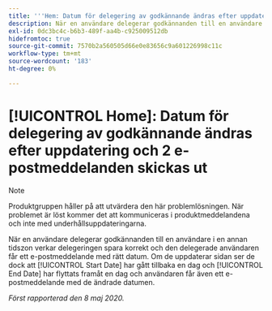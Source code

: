 ```yaml
---
title: '''Hem: Datum för delegering av godkännande ändras efter uppdatering och 2 e-postmeddelanden skickas'
description: När en användare delegerar godkännanden till en användare i en annan tidszon verkar delegeringen spara korrekt och den delegerade användaren får ett e-postmeddelande med rätt datum. Om de uppdaterar sidan ser de dock att startdatumet har flyttats tillbaka en dag och att slutdatumet har flyttats framåt en dag, och användaren får även ett e-postmeddelande med de ändrade datumen.
exl-id: 0dc3bc4c-b6b3-489f-aa4b-c925009512db
hidefromtoc: true
source-git-commit: 7570b2a560505d66e0e83656c9a601226998c11c
workflow-type: tm+mt
source-wordcount: '183'
ht-degree: 0%

---
```


# [!UICONTROL Home]: Datum för delegering av godkännande ändras efter uppdatering och 2 e-postmeddelanden skickas ut

>[!NOTE]
>
>Produktgruppen håller på att utvärdera den här problemlösningen. När problemet är löst kommer det att kommuniceras i produktmeddelandena och inte med underhållsuppdateringarna.

När en användare delegerar godkännanden till en användare i en annan tidszon verkar delegeringen spara korrekt och den delegerade användaren får ett e-postmeddelande med rätt datum. Om de uppdaterar sidan ser de dock att [!UICONTROL Start Date] har gått tillbaka en dag och [!UICONTROL End Date] har flyttats framåt en dag och användaren får även ett e-postmeddelande med de ändrade datumen.


_Först rapporterad den 8 maj 2020._
